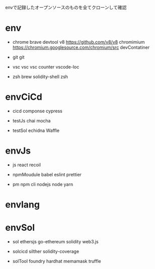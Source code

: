 envで記録したオープンソースのものを全てクローンして確認

# env
- chrome
brave
devtool
v8 https://github.com/v8/v8
chromimium https://chromium.googlesource.com/chromium/src
devContatiner

- git
git

- vsc
vsc 
vsc counter
vscode-loc

- zsh
brew
solidity-shell
zsh

# envCiCd
- cicd
componse
cypress

- testJs
chai
mocha

- testSol
echidna
Waffle

# envJs
- js
react
recoil

- npmMoudule
babel
eslint
prettier

- pm
npm cli
nodejs node
yarn

# envlang

# envSol
- sol
ethersjs
go-ethereum
solidity
web3.js

- solcicd
silther
solidity-coverage

- solTool
foundry
hardhat
memamask
truffle

